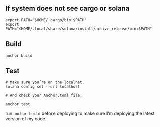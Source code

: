 ## If system does not see cargo or solana

```
export PATH="$HOME/.cargo/bin:$PATH"
export PATH="$HOME/.local/share/solana/install/active_release/bin:$PATH"
```

## Build

```
anchor build
```

## Test

```
# Make sure you’re on the localnet.
solana config set --url localhost

# And check your Anchor.toml file.

anchor test
```


run `anchor build` before deploying to make sure I’m deploying the latest version of my code.
